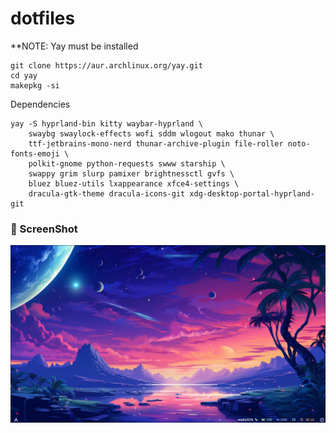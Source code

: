 # dotfiles

**NOTE: Yay must be installed 

```
git clone https://aur.archlinux.org/yay.git
cd yay
makepkg -si
```


Dependencies 

```
yay -S hyprland-bin kitty waybar-hyprland \
    swaybg swaylock-effects wofi sddm wlogout mako thunar \
    ttf-jetbrains-mono-nerd thunar-archive-plugin file-roller noto-fonts-emoji \
    polkit-gnome python-requests swww starship \
    swappy grim slurp pamixer brightnessctl gvfs \
    bluez bluez-utils lxappearance xfce4-settings \
    dracula-gtk-theme dracula-icons-git xdg-desktop-portal-hyprland-git
```

### 🐜 ScreenShot

![](./assets/swappy-20231030_104105.png)
